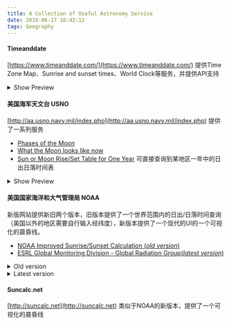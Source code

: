 ```yaml
---
title: A Collection of Useful Astronomy Service
date: 2018-06-17 16:42:12
tags: Geography
---
```

 <!-- more --> 


#### Timeanddate

[https://www.timeanddate.com/](https://www.timeanddate.com/) 提供Time Zone Map、Sunrise and sunset times、World Clock等服务，并提供API支持

  <details>
    <summary>Show Preview</summary> <img src="https://huyinjiexyz-1251543717.cos.ap-shanghai.myqcloud.com/source%2F_posts%2FA-Collection-of-Useful-Astronomy-Service%2F1.png" alt = "Sunrise and sunset times" />
    <p style = "text-align:center;margin:0px auto">Sunrise and sunset times </p>
  </details>  

#### 美国海军天文台 USNO 

[http://aa.usno.navy.mil/index.php](http://aa.usno.navy.mil/index.php) 提供了一系列服务

  * [Phases of the Moon](http://aa.usno.navy.mil/data/docs/MoonPhase.php)
  * [What the Moon looks like now](http://aa.usno.navy.mil/imagery/moon)
  * [Sun or Moon Rise/Set Table for One Year](http://aa.usno.navy.mil/data/docs/RS_OneYear.php)
    可直接查询到某地区一年中的日出日落时间表

  <details>
    <summary>Show Preview</summary> <img src="https://huyinjiexyz-1251543717.cos.ap-shanghai.myqcloud.com/source%2F_posts%2FA-Collection-of-Useful-Astronomy-Service%2F2.png" alt = "Sunrise and sunset times" />
    <p style = "text-align:center;margin:0px auto">Sunrise and sunset times </p>
  </details>  


#### 美国国家海洋和大气管理局 NOAA
  新版网站提供新旧两个版本，旧版本提供了一个世界范围内的日出/日落时间查询（美国以外的地区需要自行输入经纬度），新版本提供了一个现代的UI的一个可视化的晨昏线。


  * [NOAA Improved Sunrise/Sunset Calculation (*old version*)](https://www.esrl.noaa.gov/gmd/grad/solcalc/sunrise.html)
  * [ESRL Global Monitoring Division - Global Radiation Group(*latest version*)](https://www.esrl.noaa.gov/gmd/grad/solcalc/)

  <details>
    <summary>Old version</summary>
    <img src="https://huyinjiexyz-1251543717.cos.ap-shanghai.myqcloud.com/source%2F_posts%2FA-Collection-of-Useful-Astronomy-Service%2F3.png"  alt="old version"/>
    <p style = "text-align:center;margin:0px auto">Old version</p>
  </details>

  <details>
    <summary>Latest version</summary>
    <img src="https://huyinjiexyz-1251543717.cos.ap-shanghai.myqcloud.com/source%2F_posts%2FA-Collection-of-Useful-Astronomy-Service%2F4.png" alt = "latest version" />
    <p style = "text-align:center;margin:0px auto">Latest version</p>  
  </details>  

#### Suncalc.net
[http://suncalc.net](http://suncalc.net) 类似于NOAA的新版本，提供了一个可视化的晨昏线



 